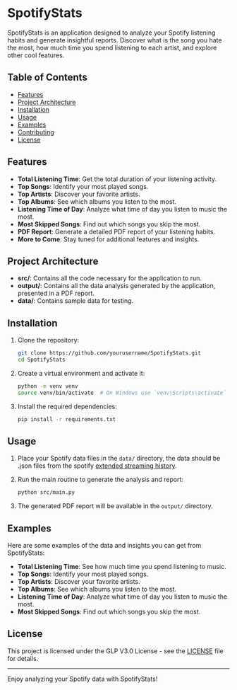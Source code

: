 # SpotifyStats

SpotifyStats is an application designed to analyze your Spotify listening habits and generate insightful reports. Discover what is the song you hate the most, how much time you spend listening to each artist, and explore other cool features.

## Table of Contents

- [Features](#features)
- [Project Architecture](#project-architecture)
- [Installation](#installation)
- [Usage](#usage)
- [Examples](#examples)
- [Contributing](#contributing)
- [License](#license)

## Features

- **Total Listening Time**: Get the total duration of your listening activity.
- **Top Songs**: Identify your most played songs.
- **Top Artists**: Discover your favorite artists.
- **Top Albums**: See which albums you listen to the most.
- **Listening Time of Day**: Analyze what time of day you listen to music the most.
- **Most Skipped Songs**: Find out which songs you skip the most.
- **PDF Report**: Generate a detailed PDF report of your listening habits.
- **More to Come**: Stay tuned for additional features and insights.

## Project Architecture

- **src/**: Contains all the code necessary for the application to run.
- **output/**: Contains all the data analysis generated by the application, presented in a PDF report.
- **data/**: Contains sample data for testing.

## Installation

1. Clone the repository:
    ```bash
    git clone https://github.com/yourusername/SpotifyStats.git
    cd SpotifyStats
    ```

2. Create a virtual environment and activate it:
    ```bash
    python -m venv venv
    source venv/bin/activate  # On Windows use `venv\Scripts\activate`
    ```

3. Install the required dependencies:
    ```bash
    pip install -r requirements.txt
    ```

## Usage

1. Place your Spotify data files in the `data/` directory, the data should be .json files from the spotify [extended streaming history](https://www.spotify.com/account/privacy/).

2. Run the main routine to generate the analysis and report:
    ```bash
    python src/main.py
    ```

3. The generated PDF report will be available in the `output/` directory.

## Examples

Here are some examples of the data and insights you can get from SpotifyStats:

- **Total Listening Time**: See how much time you spend listening to music.
- **Top Songs**: Identify your most played songs.
- **Top Artists**: Discover your favorite artists.
- **Top Albums**: See which albums you listen to the most.
- **Listening Time of Day**: Analyze what time of day you listen to music the most.
- **Most Skipped Songs**: Find out which songs you skip the most.

## License

This project is licensed under the GLP V3.0 License - see the [LICENSE](LICENSE) file for details.

---

Enjoy analyzing your Spotify data with SpotifyStats!
